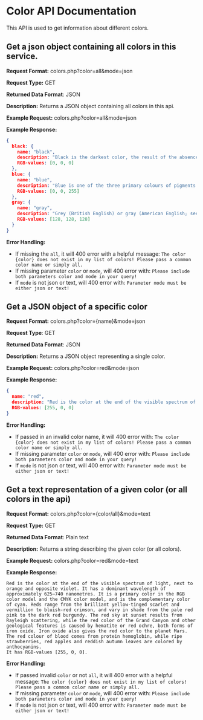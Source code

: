 # Color API Documentation
This API is used to get information about different colors.

## Get a json object containing all colors in this service.
**Request Format:** colors.php?color=all&mode=json

**Request Type:** GET

**Returned Data Format**: JSON

**Description:** Returns a JSON object containing all colors in this api.


**Example Request:** colors.php?color=all&mode=json

**Example Response:**


```json
{
  black: {
    name: "black",
    description: "Black is the darkest color, the result of the absence or complete absorption of visible light. It is an achromatic color, literally a color without hue, like white and gray. It is often used symbolically or figuratively to represent darkness, while white represents light. Black and white have often been used to describe opposites; particularly truth and ignorance, good and evil, the Dark Ages versus Age of Enlightenment. Since the Middle Ages, black has been the symbolic color of solemnity and authority, and for this reason is still commonly worn by judges and magistrates. ",
    RGB-values: [0, 0, 0]
  },
  blue: {
    name: "blue",
    description: "Blue is one of the three primary colours of pigments in painting and traditional colour theory, as well as in the RGB colour m odel. It lies between violet and green on the spectrum of visible light. The eye perceives blue when observing light with a dominant wavelength between approximately 450 and 495 nanometres. Most blues contain a slight mixture of other colours; azure contains some green, while ultramarine contains some violet. The clear daytime sky and the deep sea appear blue because ofan optical effect known as Rayleigh scattering. An optical effect called Tyndall scattering explains blue eyes. Distant objects appear more blue because of another optical effect called aerial perspective. ",
    RGB-values: [0, 0, 255]
  },
  gray: {
    name: "gray",
    description: "Grey (British English) or gray (American English; see spelling differences) is an intermediate color between black and white. It is a neutral color or achromatic color, meaning literally that it is a color \"without color,\" because it can be composed of black and white. It is the color of a cloud-covered sky, of ash and of lead. ",
    RGB-values: [128, 128, 128]
  }
}
```

**Error Handling:**
- If missing the `all`, it will 400 error with a helpful message: `The color {color} does not exist in my list of colors! Please pass a common color name or simply all.`
- If missing parameter `color` or `mode`, will 400 error with: `Please include both parameters color and mode in your query!`
- If `mode` is not json or text, will 400 error with: `Parameter mode must be either json or text!`

## Get a JSON object of a specific color
**Request Format:** colors.php?color={name}&mode=json

**Request Type**: GET

**Returned Data Format**: JSON

**Description:** Returns a JSON object representing a single color.

**Example Request:** colors.php?color=red&mode=json

**Example Response:**

```json
{
  name: "red",
  description: "Red is the color at the end of the visible spectrum of light, next to orange and opposite violet. It has a dominant wavelength of approximately 625–740 nanometres. It is a primary color in the RGB color model and the CMYK color model, and is the complementary color of cyan. Reds range from the brilliant yellow-tinged scarlet and vermillion to bluish-red crimson, and vary in shade from the pale red pink to the dark red burgundy. The red sky at sunset results from Rayleigh scattering, while the red color of the Grand Canyon and other geological features is caused by hematite or red ochre, both forms of iron oxide. Iron oxide also gives the red color to the planet Mars. The red colour of blood comes from protein hemoglobin, while ripe strawberries, red apples and reddish autumn leaves are colored by anthocyanins. ",
  RGB-values: [255, 0, 0]
}
```

**Error Handling:**
- If passed in an invalid color name, it will 400 error with: `The color {color} does not exist in my list of colors! Please pass a common color name or simply all.`
- If missing parameter `color` or `mode`, will 400 error with: `Please include both parameters color and mode in your query!`
- If `mode` is not json or text, will 400 error with: `Parameter mode must be either json or text!`

## Get a text representation of a given color (or all colors in the api)
**Request Format:** colors.php?color={color/all}&mode=text

**Request Type:** GET

**Returned Data Format**: Plain text

**Description:** Returns a string describing the given color (or all colors).


**Example Request:** colors.php?color=red&mode=text

**Example Response:**


```
Red is the color at the end of the visible spectrum of light, next to orange and opposite violet. It has a dominant wavelength of approximately 625–740 nanometres. It is a primary color in the RGB color model and the CMYK color model, and is the complementary color of cyan. Reds range from the brilliant yellow-tinged scarlet and vermillion to bluish-red crimson, and vary in shade from the pale red pink to the dark red burgundy. The red sky at sunset results from Rayleigh scattering, while the red color of the Grand Canyon and other geological features is caused by hematite or red ochre, both forms of iron oxide. Iron oxide also gives the red color to the planet Mars. The red colour of blood comes from protein hemoglobin, while ripe strawberries, red apples and reddish autumn leaves are colored by anthocyanins.
It has RGB-values [255, 0, 0].
```

**Error Handling:**
- If passed invalid `color` or not `all`, it will 400 error with a helpful message: `The color {color} does not exist in my list of colors! Please pass a common color name or simply all.`
- If missing parameter `color` or `mode`, will 400 error with: `Please include both parameters color and mode in your query!`
- If `mode` is not json or text, will 400 error with: `Parameter mode must be either json or text!`
